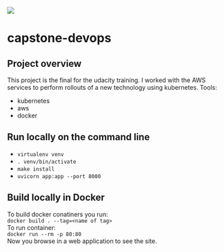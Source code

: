 [![](https://circleci.com/gh/zenbread/ml-microservice.svg?style=svg)](https://app.circleci.com/pipelines/github/zenbread/captstone-devops?filter=all)

# capstone-devops

## Project overview
This project is the final for the udacity training. I worked with the AWS services
to perform rollouts of a new technology using kubernetes. Tools:
- kubernetes
- aws
- docker

## Run locally on the command line
- `virtualenv venv`
- `. venv/bin/activate`
- `make install`
- `uvicorn app:app --port 8000`

## Build locally in Docker

To build docker conatiners you run:<br>
`docker build . --tag=<name of tag>`<br>
To run container:<br>
`docker run --rm -p 80:80`<br>
Now you browse in a web application to see the site.

